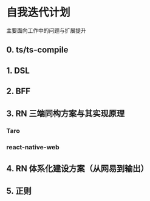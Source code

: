 # 自我迭代计划

主要面向工作中的问题与扩展提升

## 0. ts/ts-compile

## 1. DSL

## 2. BFF

## 3. RN 三端同构方案与其实现原理

### Taro

### react-native-web

## 4. RN 体系化建设方案（从网易到输出）

## 5. 正则
